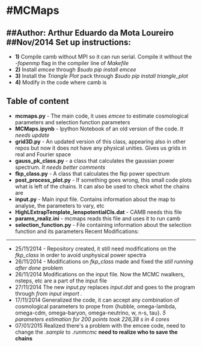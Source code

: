 #MCMaps
======
##Author: Arthur Eduardo da Mota Loureiro
##Nov/2014
Set up instructions:
---
- **1)** Compile camb without MPI so it can run serial. Compile it without the *-fopenmp* flag in the compiler line of *Makefile*
- **2)** Install *emcee* through *$sudo pip install emcee*
- **3)** Install the *Triangle Plot* pack through *$sudo pip install triangle_plot*
- **4)** Modify in the code where camb is

Table of content
---
- **mcmaps.py** - The main code, it uses *emcee* to estimate cosmological parameters and selection function parameters
- **MCMaps.ipynb** - Ipython Notebook of an old version of the code. *It needs update*
- **grid3D.py** - An updated version of this class, appearing also in other repos but now it does not have any physical unities. Gives us grids in real and Fourier space
- **gauss_pk_class.py** - a class that calculates the gaussian power spectrum. *It needs better comments*
- **fkp_class.py** - A class that calculates the fkp power spectrum
- **post_process_plot.py** - If something goes wrong, this small code plots what is left of the chains. It can also be used to check whot the chains are
- **input.py** - Main input file. Contains information about the map to analyse, the parameters to vary, etc
- **HighLExtrapTemplate_lenspotentialCls.dat** - CAMB needs this file
- **params_realiz.ini** - mcmaps reads this file and uses it to run camb
- **selection_function.py** - File containing information about the selection function and its parameters
Recent Modifications:
---
- 25/11/2014 - Repository created, it still need modifications on the *fkp_class* in order to avoid unphysical power spectra
- 26/11/2014 - Modifications on *fkp_class* made and fixed the *still running after done* problem
- 26/11/2014 Modifications on the input file. Now the MCMC nwalkers, nsteps, etc are a part of the input file
- 27/11/2014 The new *input.py* replaces *input.dat* and goes to the program through *from input import .*
- 17/11/2014 Generalized the code, it can accept any combination of cosmological parameters to prope from {hubble, omega-lambda, omega-cdm, omega-baryon, omega-neutrino, w, n-s, tau}. _5 parameters estimation for 200 points took 226,38 s in 4 cores_
- 07/01/2015 Realized there's a problem with the emcee code, need to
change the _.sample_ to _.runmcmc_ **need to realize who to save the
chains**